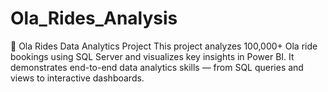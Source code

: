 # Ola_Rides_Analysis
🚕 Ola Rides Data Analytics Project  This project analyzes 100,000+ Ola ride bookings using SQL Server and visualizes key insights in Power BI. It demonstrates end-to-end data analytics skills — from SQL queries and views to interactive dashboards.
